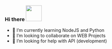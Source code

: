 ### Hi there <img src="https://gph.is/2OZnWpu" width="50">

- 🌱 I’m currently learning NodeJS and Python
- 👯 I’m looking to collaborate on WEB Projects
- 🤔 I’m looking for help with API (development)
